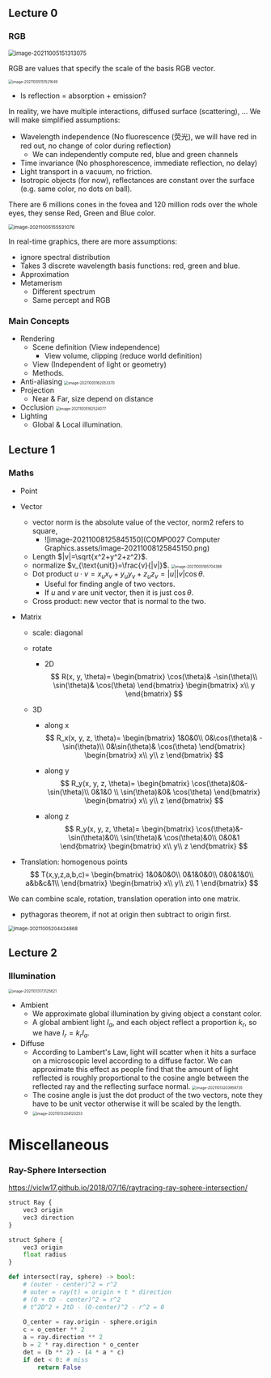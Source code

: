 ## Lecture 0

### RGB

<img src="COMP0027 Computer Graphics.assets/image-20211005151313075.png" alt="image-20211005151313075" style="zoom: 80%;" />

RGB are values that specify the scale of the basis RGB vector.

<img src="COMP0027 Computer Graphics.assets/image-20211005151521649.png" alt="image-20211005151521649" style="zoom:50%;" />

- Is reflection = absorption + emission?

In reality, we have multiple interactions, diffused surface (scattering), ... We will make simplified assumptions:

- Wavelength independence (No fluorescence (荧光), we will have red in red out, no change of color during reflection)
  - We can independently compute red, blue and green channels
- Time invariance (No phosphorescence, immediate reflection, no delay)
- Light transport in a vacuum, no friction.
- Isotropic objects (for now), reflectances are constant over the surface (e.g. same color, no dots on ball).

There are 6 millions cones in the fovea and 120 million rods over the whole eyes, they sense Red, Green and Blue color.

<img src="COMP0027 Computer Graphics.assets/image-20211005155531076.png" alt="image-20211005155531076" style="zoom:67%;" />

In real-time graphics, there are more assumptions:

- ignore spectral distribution
- Takes 3 discrete wavelength basis functions: red, green and blue.
- Approximation
- Metamerism
  - Different spectrum
  - Same percept and RGB

### Main Concepts

- Rendering
  - Scene definition (View independence)
    - View volume, clipping (reduce world definition)
  - View (Independent of light or geometry)
  - Methods.
- Anti-aliasing
  <img src="COMP0027 Computer Graphics.assets/image-20211005162053370.png" alt="image-20211005162053370" style="zoom:50%;" />
- Projection
  - Near & Far, size depend on distance
- Occlusion
  <img src="COMP0027 Computer Graphics.assets/image-20211005162524077.png" alt="image-20211005162524077" style="zoom:50%;" />
- Lighting
  - Global & Local illumination.

## Lecture 1

### Maths

- Point

- Vector

  - vector norm is the absolute value of the vector, norm2 refers to square,
    - ![image-20211008125845150](COMP0027 Computer Graphics.assets/image-20211008125845150.png)
  - Length $|v|=\sqrt{x^2+y^2+z^2}$.
  - normalize $v_{\text{unit}}=\frac{v}{|v|}$.
    <img src="COMP0027 Computer Graphics.assets/image-20211005165704388.png" alt="image-20211005165704388" style="zoom:50%;" />
  - Dot product $u\cdot v=x_ux_v+y_uy_v+z_uz_v=|u||v|\cos \theta$.
    - Useful for finding angle of two vectors.
    - If $u$ and $v$ are unit vector, then it is just $\cos \theta$.
  - Cross product: new vector that is normal to the two.

- Matrix

  - scale: diagonal

  - rotate

    - 2D
      $$
      R(x, y, \theta)=
      \begin{bmatrix}
      \cos(\theta)& -\sin(\theta)\\
      \sin(\theta)& \cos(\theta)
      \end{bmatrix}
      \begin{bmatrix}
      x\\
      y
      \end{bmatrix}
      $$
    
  - 3D
    
    - along x
        $$
        R_x(x, y, z, \theta)=
        \begin{bmatrix}
        1&0&0\\
        0&\cos(\theta)& -\sin(\theta)\\
        0&\sin(\theta)& \cos(\theta)
        \end{bmatrix}
        \begin{bmatrix}
        x\\
        y\\
        z
        \end{bmatrix}
        $$
    
    - along y
        $$
        R_y(x, y, z, \theta)=
        \begin{bmatrix}
        \cos(\theta)&0&-\sin(\theta)\\
        0&1&0 \\
        \sin(\theta)&0& \cos(\theta)
        \end{bmatrix}
        \begin{bmatrix}
        x\\
        y\\
        z
        \end{bmatrix}
        $$
    
    - along z
        $$
        R_y(x, y, z, \theta)=
        \begin{bmatrix}
        \cos(\theta)&-\sin(\theta)&0\\
        \sin(\theta)& \cos(\theta)&0\\
        0&0&1
        \end{bmatrix}
        \begin{bmatrix}
        x\\
        y\\
        z
        \end{bmatrix}
        $$
  
- Translation: homogenous points
    $$
    T(x,y,z,a,b,c)=
    \begin{bmatrix}
    1&0&0&0\\
    0&1&0&0\\
    0&0&1&0\\
    a&b&c&1\\
    \end{bmatrix}
    \begin{bmatrix}
    x\\
    y\\
    z\\
    1
    \end{bmatrix}
    $$

We can combine scale, rotation, translation operation into one matrix.

- pythagoras theorem, if not at origin then subtract to origin first.

<img src="COMP0027 Computer Graphics.assets/image-20211005204424868.png" alt="image-20211005204424868" style="zoom:67%;" />

## Lecture 2

### Illumination

<img src="COMP0027 Computer Graphics.assets/image-20211013173125621.png" alt="image-20211013173125621" style="zoom:50%;" />

- Ambient
  - We approximate global illumination by giving object a constant color.
  - A global ambient light $I_a$, and each object reflect a proportion $k_r$, so we have  $I_r=k_rI_a$.
- Diffuse
  - According to Lambert's Law, light will scatter when it hits a surface on a microscopic level according to a diffuse factor. We can approximate this effect as people find that the amount of light reflected is roughly proportional to the cosine angle between the reflected ray and the reflecting surface normal.
    <img src="COMP0027 Computer Graphics.assets/image-20211013203958735.png" alt="image-20211013203958735" style="zoom:50%;" />
  - The cosine angle is just the dot product of the two vectors, note they have to be unit vector otherwise it will be scaled by the length.
  - <img src="COMP0027 Computer Graphics.assets/image-20211013204120253.png" alt="image-20211013204120253" style="zoom:50%;" />



# Miscellaneous

### Ray-Sphere Intersection

 https://viclw17.github.io/2018/07/16/raytracing-ray-sphere-intersection/

```python
struct Ray {
    vec3 origin
    vec3 direction
}

struct Sphere {
    vec3 origin
    float radius
}

def intersect(ray, sphere) -> bool:
	# (outer - center)^2 = r^2
    # outer = ray(t) = origin + t * direction
    # (O + tD - center)^2 = r^2
    # t^2D^2 + 2tD - (O-center)^2 - r^2 = 0
    
    O_center = ray.origin - sphere.origin
    c = o_center ** 2
    a = ray.direction ** 2
    b = 2 * ray.direction * o_center
    det = (b ** 2) - (4 * a * c)
    if det < 0: # miss
        return False
    
    
```

